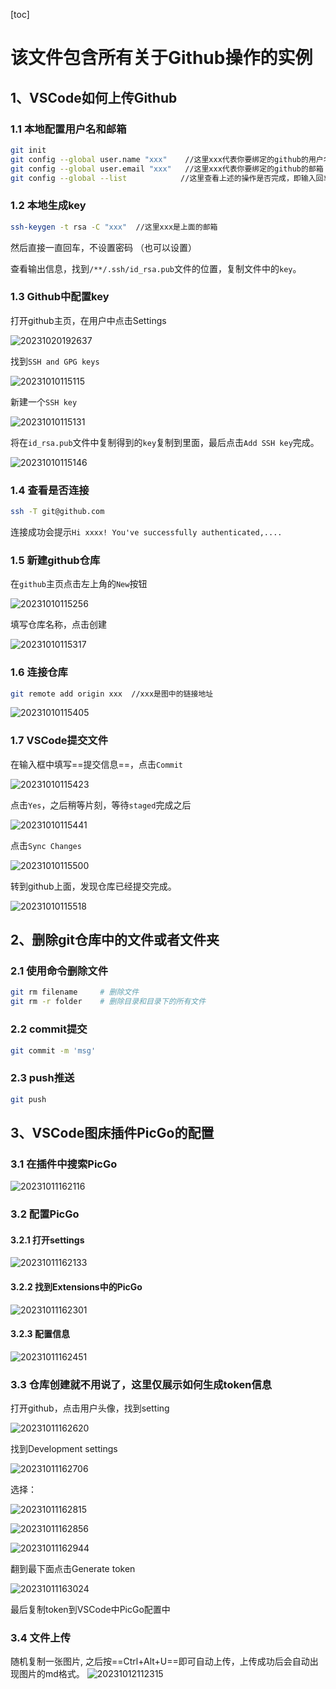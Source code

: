 [toc]

# 该文件包含所有关于Github操作的实例

## 1、VSCode如何上传Github

### 1.1 本地配置用户名和邮箱

```bash
git init
git config --global user.name "xxx"    //这里xxx代表你要绑定的github的用户名
git config --global user.email "xxx"   //这里xxx代表你要绑定的github的邮箱
git config --global --list            //这里查看上述的操作是否完成，即输入回车可以看到上面的用户名和邮箱
```

### 1.2 本地生成key

```bash
ssh-keygen -t rsa -C "xxx"	//这里xxx是上面的邮箱
```

然后直接一直回车，不设置密码 （也可以设置）

查看输出信息，找到`/**/.ssh/id_rsa.pub`文件的位置，复制文件中的`key`。

### 1.3 Github中配置key

打开github主页，在用户中点击Settings

![20231020192637](https://raw.githubusercontent.com/Bulua/BlogImageBed/master/20231020192637.png)

找到`SSH and GPG keys`

![20231010115115](https://raw.githubusercontent.com/Bulua/BlogImageBed/master/20231010115115.png)

新建一个`SSH key`

![20231010115131](https://raw.githubusercontent.com/Bulua/BlogImageBed/master/20231010115131.png)

将在`id_rsa.pub`文件中复制得到的`key`复制到里面，最后点击`Add SSH key`完成。

![20231010115146](https://raw.githubusercontent.com/Bulua/BlogImageBed/master/20231010115146.png)

### 1.4 查看是否连接

```bash
ssh -T git@github.com
```

连接成功会提示`Hi xxxx! You've successfully authenticated,....`

### 1.5 新建github仓库

在`github`主页点击左上角的`New`按钮

![20231010115256](https://raw.githubusercontent.com/Bulua/BlogImageBed/master/20231010115256.png)

填写仓库名称，点击创建

![20231010115317](https://raw.githubusercontent.com/Bulua/BlogImageBed/master/20231010115317.png)

### 1.6 连接仓库

```bash
git remote add origin xxx  //xxx是图中的链接地址
```

![20231010115405](https://raw.githubusercontent.com/Bulua/BlogImageBed/master/20231010115405.png)

### 1.7 VSCode提交文件

在输入框中填写==提交信息==，点击`Commit`

![20231010115423](https://raw.githubusercontent.com/Bulua/BlogImageBed/master/20231010115423.png)

点击`Yes`，之后稍等片刻，等待`staged`完成之后

![20231010115441](https://raw.githubusercontent.com/Bulua/BlogImageBed/master/20231010115441.png)

点击`Sync Changes`

![20231010115500](https://raw.githubusercontent.com/Bulua/BlogImageBed/master/20231010115500.png)

转到github上面，发现仓库已经提交完成。

![20231010115518](https://raw.githubusercontent.com/Bulua/BlogImageBed/master/20231010115518.png)

## 2、删除git仓库中的文件或者文件夹

### 2.1 使用命令删除文件

```bash
git rm filename		# 删除文件
git rm -r folder	# 删除目录和目录下的所有文件
```

### 2.2 commit提交

```bash
git commit -m 'msg'
```

### 2.3 push推送

```bash
git push
```

## 3、VSCode图床插件PicGo的配置

### 3.1 在插件中搜索PicGo

![20231011162116](https://raw.githubusercontent.com/Bulua/BlogImageBed/master/20231011162116.png)

### 3.2 配置PicGo

#### 3.2.1 打开settings

![20231011162133](https://raw.githubusercontent.com/Bulua/BlogImageBed/master/20231011162133.png)

#### 3.2.2 找到Extensions中的PicGo

![20231011162301](https://raw.githubusercontent.com/Bulua/BlogImageBed/master/20231011162301.png)

#### 3.2.3 配置信息

![20231011162451](https://raw.githubusercontent.com/Bulua/BlogImageBed/master/20231011162451.png)

### 3.3 仓库创建就不用说了，这里仅展示如何生成token信息

打开github，点击用户头像，找到setting

![20231011162620](https://raw.githubusercontent.com/Bulua/BlogImageBed/master/20231011162620.png)

找到Development settings

![20231011162706](https://raw.githubusercontent.com/Bulua/BlogImageBed/master/20231011162706.png)

选择：

![20231011162815](https://raw.githubusercontent.com/Bulua/BlogImageBed/master/20231011162815.png)


![20231011162856](https://raw.githubusercontent.com/Bulua/BlogImageBed/master/20231011162856.png)

![20231011162944](https://raw.githubusercontent.com/Bulua/BlogImageBed/master/20231011162944.png)

翻到最下面点击Generate token

![20231011163024](https://raw.githubusercontent.com/Bulua/BlogImageBed/master/20231011163024.png)

最后复制token到VSCode中PicGo配置中

### 3.4 文件上传

随机复制一张图片, 之后按==Ctrl+Alt+U==即可自动上传，上传成功后会自动出现图片的md格式。
![20231012112315](https://raw.githubusercontent.com/Bulua/BlogImageBed/master/20231012112315.png)

